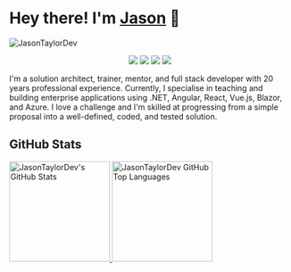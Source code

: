 # Hey there! I'm [Jason](https://jasontaylor.dev) 👋
<!-- <img src="wave.gif" width="24px"> -->
![JasonTaylorDev](banner.png)

<p align="center">
    <a href="https://twitter.com/jasontaylordev"><img src="https://img.shields.io/badge/-Twitter-2D2B55?style=flat-square&logo=twitter&logoColor=white"/></a>
    <a href="https://linkedin.com/in/jasontaylordev"><img src="https://img.shields.io/badge/-LinkedIn-2D2B55?style=flat-square&logo=linkedin&logoColor=white"/></a>
    <a href="https://www.youtube.com/c/jasontaylordev"><img src="https://img.shields.io/badge/-Youtube-2D2B55?style=flat-square&logo=Youtube&logoColor=white"/></a>
    <a href="https://jasontaylor.dev"><img src="https://img.shields.io/badge/-Blog-2D2B55?style=flat-square&logo=RSS&logoColor=white"/></a>
</p>

I'm a solution architect, trainer, mentor, and full stack developer with 20 years professional experience. Currently, I specialise in teaching and building enterprise applications using .NET, Angular, React, Vue.js, Blazor, and Azure. I love a challenge and I'm skilled at progressing from a simple proposal into a well-defined, coded, and tested solution.

## GitHub Stats

<a href="https://github.com/jasontaylordev">
  <img height="180em" src="https://github-readme-stats.vercel.app/api?username=JasonTaylorDev&show_icons=true&theme=shades-of-purple&count_private=true" alt="JasonTaylorDev's GitHub Stats" />
  <img height="180em" src="https://github-readme-stats.vercel.app/api/top-langs/?username=JasonTaylorDev&theme=shades-of-purple&layout=compact" 
    alt="JasonTaylorDev GitHub Top Languages" />
</a>
